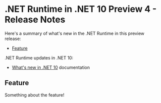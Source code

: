 # .NET Runtime in .NET 10 Preview 4 - Release Notes

Here's a summary of what's new in the .NET Runtime in this preview release:

- [Feature](#feature)

.NET Runtime updates in .NET 10:

- [What's new in .NET 10](https://learn.microsoft.com/dotnet/core/whats-new/dotnet-10/overview) documentation

## Feature

Something about the feature!
